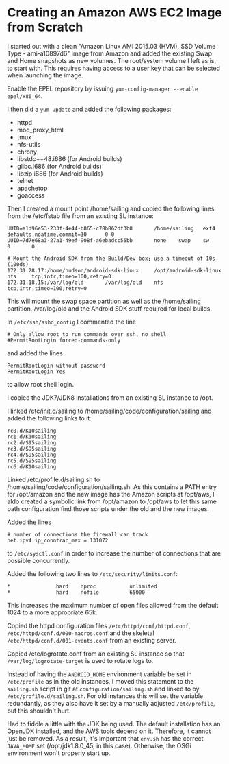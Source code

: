 # Creating an Amazon AWS EC2 Image from Scratch

I started out with a clean "Amazon Linux AMI 2015.03 (HVM), SSD Volume Type - ami-a10897d6" image from Amazon and added the existing Swap and Home snapshots as new volumes. The root/system volume I left as is, to start with. This requires having access to a user key that can be selected when launching the image.

Enable the EPEL repository by issuing `yum-config-manager --enable epel/x86_64`.		

I then did a `yum update` and added the following packages:

 - httpd
 - mod_proxy_html
 - tmux
 - nfs-utils
 - chrony
 - libstdc++48.i686 (for Android builds)
 - glibc.i686 (for Android builds)
 - libzip.i686 (for Android builds)
 - telnet
 - apachetop
 - goaccess

Then I created a mount point /home/sailing and copied the following lines from the /etc/fstab file from an existing SL instance:

```
UUID=a1d96e53-233f-4e44-b865-c78b862df3b8       /home/sailing   ext4    defaults,noatime,commit=30      0 0
UUID=7d7e68a3-27a1-49ef-908f-a6ebadcc55bb       none    swap    sw      0       0

# Mount the Android SDK from the Build/Dev box; use a timeout of 10s (100ds)
172.31.28.17:/home/hudson/android-sdk-linux     /opt/android-sdk-linux  nfs     tcp,intr,timeo=100,retry=0
172.31.18.15:/var/log/old       /var/log/old    nfs     tcp,intr,timeo=100,retry=0
```

This will mount the swap space partition as well as the /home/sailing partition, /var/log/old and the Android SDK stuff required for local builds.

In `/etc/ssh/sshd_config` I commented the line

```
# Only allow root to run commands over ssh, no shell
#PermitRootLogin forced-commands-only
```

and added the lines

```
PermitRootLogin without-password
PermitRootLogin Yes
```

to allow root shell login.

I copied the JDK7/JDK8 installations from an existing SL instance to /opt.

I linked /etc/init.d/sailing to /home/sailing/code/configuration/sailing and added the following links to it:

```
rc0.d/K10sailing
rc1.d/K10sailing
rc2.d/S95sailing
rc3.d/S95sailing
rc4.d/S95sailing
rc5.d/S95sailing
rc6.d/K10sailing
```

Linked /etc/profile.d/sailing.sh to /home/sailing/code/configuration/sailing.sh. As this contains a PATH entry for /opt/amazon and the new image has the Amazon scripts at /opt/aws, I aldo created a symbolic link from /opt/amazon to /opt/aws to let this same path configuration find those scripts under the old and the new images.

Added the lines

```
# number of connections the firewall can track
net.ipv4.ip_conntrac_max = 131072
```

to `/etc/sysctl.conf` in order to increase the number of connections that are possible concurrently.

Added the following two lines to `/etc/security/limits.conf`:

```
*               hard    nproc           unlimited
*               hard    nofile          65000
```

This increases the maximum number of open files allowed from the default 1024 to a more appropriate 65k.

Copied the httpd configuration files `/etc/httpd/conf/httpd.conf`, `/etc/httpd/conf.d/000-macros.conf` and the skeletal `/etc/httpd/conf.d/001-events.conf` from an existing server.

Copied /etc/logrotate.conf from an existing SL instance so that `/var/log/logrotate-target` is used to rotate logs to.

Instead of having the `ANDROID_HOME` environment variable be set in `/etc/profile` as in the old instances, I moved this statement to the `sailing.sh` script in git at `configuration/sailing.sh` and linked to by `/etc/profile.d/sailing.sh`. For old instances this will set the variable redundantly, as they also have it set by a manually adjusted `/etc/profile`, but this shouldn't hurt.

Had to fiddle a little with the JDK being used. The default installation has an OpenJDK installed, and the AWS tools depend on it. Therefore, it cannot just be removed. As a result, it's important that `env.sh` has the correct `JAVA_HOME` set (/opt/jdk1.8.0_45, in this case). Otherwise, the OSGi environment won't properly start up.